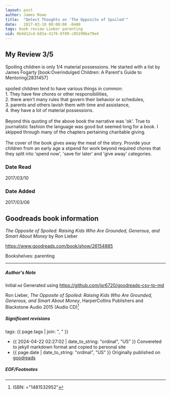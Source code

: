 ```yaml
---
layout: post
author: James Rowe
title:  "Detect Thoughts on 'The Opposite of Spoiled'"
date:   2017-03-10 00:00:00 -0400
tags: book review Lieber parenting
uid: 0b4d12cd-b83a-4176-9f89-c05190ba79e4
---
```


<!-- highly dependent on how you personally use jekyll templates, and how you want this to show up -->
<!-- escape any jekyll keys with double brackets -->

## My Review 3/5

Spoiling children is only 1/4 material possessions. He started with a list by James Fogarty [book:Overindulged Children: A Parent's Guide to Mentoring|2831457]<br/><br/>spoiled children tend to have various things in common: <br/>1. They have few chores or other responsibilities, <br/>2. there aren't many rules that govern their behavior or schedules, <br/>3. parents and others lavish them with time and assistance,<br/>4. they have a lot of material possessions.<br/><br/>Beyond this quoting of the above book the narrative was 'ok'. True to journalistic fashion the language was good but seemed long for a book. I skipped through many of the chapters pertaining charitable giving.<br/><br/>The cover of the book gives away the meat of the story. Provide your children from an early age a stipend for work beyond required chores that they split into 'spend now', 'save for later' and 'give away' categories.

### Date Read
2017/03/10

### Date Added
2017/03/06

## Goodreads book information

*The Opposite of Spoiled: Raising Kids Who Are Grounded, Generous, and Smart About Money* by Ron Lieber

https://www.goodreads.com/book/show/26154885

Bookshelves: parenting

---

##### Author's Note

Initial `md` Generated using https://github.com/jsr6720/goodreads-csv-to-md

Ron Lieber, *The Opposite of Spoiled: Raising Kids Who Are Grounded, Generous, and Smart About Money*,  HarperCollins Publishers and Blackstone Audio 2015 (Audio CD)[^1]

##### Significant revisions

tags: {{ page.tags | join: ", " }} <!-- todo move this somewhere -->

- {{ 2024-04-22 02:27:02 | date_to_string: "ordinal", "US" }} Convereted to jekyll markdown format and copied to personal site
- {{ page.date | date_to_string: "ordinal", "US" }} Originally published on [goodreads](https://www.goodreads.com)

##### EOF/Footnotes

[^1]: ISBN: ="1481532952"